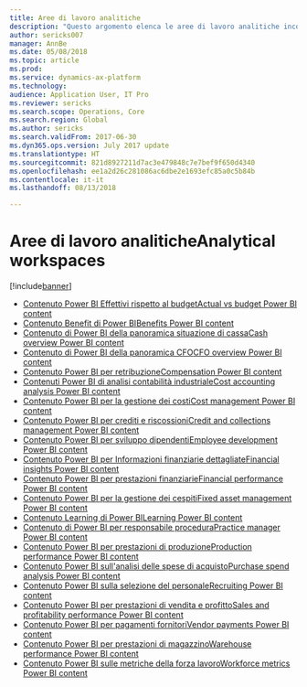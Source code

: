 ```yaml
---
title: Aree di lavoro analitiche
description: "Questo argomento elenca le aree di lavoro analitiche incorporate che sono disponibili e indica le risorse in cui è possibile ottenere ulteriori informazioni su tali aree."
author: sericks007
manager: AnnBe
ms.date: 05/08/2018
ms.topic: article
ms.prod: 
ms.service: dynamics-ax-platform
ms.technology: 
audience: Application User, IT Pro
ms.reviewer: sericks
ms.search.scope: Operations, Core
ms.search.region: Global
ms.author: sericks
ms.search.validFrom: 2017-06-30
ms.dyn365.ops.version: July 2017 update
ms.translationtype: HT
ms.sourcegitcommit: 821d8927211d7ac3e479848c7e7bef9f650d4340
ms.openlocfilehash: ee1a2d26c281086ac6dbe2e1693efc85a0c5b84b
ms.contentlocale: it-it
ms.lasthandoff: 08/13/2018

---
```


# <a name="analytical-workspaces"></a><span data-ttu-id="fd83f-103">Aree di lavoro analitiche</span><span class="sxs-lookup"><span data-stu-id="fd83f-103">Analytical workspaces</span></span>
[!include[banner](../includes/banner.md)]

- [<span data-ttu-id="fd83f-104">Contenuto Power BI Effettivi rispetto al budget</span><span class="sxs-lookup"><span data-stu-id="fd83f-104">Actual vs budget Power BI content</span></span>](ledger-budgets-power-bi.md)
- [<span data-ttu-id="fd83f-105">Contenuto Benefit di Power BI</span><span class="sxs-lookup"><span data-stu-id="fd83f-105">Benefits Power BI content</span></span>](benefits-power-bi.md)
- [<span data-ttu-id="fd83f-106">Contenuto di Power BI della panoramica situazione di cassa</span><span class="sxs-lookup"><span data-stu-id="fd83f-106">Cash overview Power BI content</span></span>](../../financials/cash-bank-management/Cash-Overview-Power-BI-content.md)
- [<span data-ttu-id="fd83f-107">Contenuto di Power BI della panoramica CFO</span><span class="sxs-lookup"><span data-stu-id="fd83f-107">CFO overview Power BI content</span></span>](CFO-power-bi.md)
- [<span data-ttu-id="fd83f-108">Contenuto Power BI per retribuzione</span><span class="sxs-lookup"><span data-stu-id="fd83f-108">Compensation Power BI content</span></span>](compensation-power-bi.md)
- [<span data-ttu-id="fd83f-109">Contenuti Power BI di analisi contabilità industriale</span><span class="sxs-lookup"><span data-stu-id="fd83f-109">Cost accounting analysis Power BI content</span></span>](cost-accounting-analysis-content-pack.md) 
- [<span data-ttu-id="fd83f-110">Contenuto Power BI per la gestione dei costi</span><span class="sxs-lookup"><span data-stu-id="fd83f-110">Cost management Power BI content</span></span>](cost-management-content-pack.md)
- [<span data-ttu-id="fd83f-111">Contenuto Power BI per crediti e riscossioni</span><span class="sxs-lookup"><span data-stu-id="fd83f-111">Credit and collections management Power BI content</span></span>](../../financials/accounts-receivable/credit-collections-power-bi.md)
- [<span data-ttu-id="fd83f-112">Contenuto Power BI per sviluppo dipendenti</span><span class="sxs-lookup"><span data-stu-id="fd83f-112">Employee development Power BI content</span></span>](employee-development-PBI.md) 
- [<span data-ttu-id="fd83f-113">Contenuto Power BI per Informazioni finanziarie dettagliate</span><span class="sxs-lookup"><span data-stu-id="fd83f-113">Financial insights Power BI content</span></span>](financial-insights.md)
- [<span data-ttu-id="fd83f-114">Contenuto Power BI per prestazioni finanziarie</span><span class="sxs-lookup"><span data-stu-id="fd83f-114">Financial performance Power BI content</span></span>](financial-performance-power-bi-content-pack.md)
- [<span data-ttu-id="fd83f-115">Contenuto Power BI per la gestione dei cespiti</span><span class="sxs-lookup"><span data-stu-id="fd83f-115">Fixed asset management Power BI content</span></span>](../../financials/fixed-assets/Fixed-asset-management-workspace.md)
- [<span data-ttu-id="fd83f-116">Contenuto Learning di Power BI</span><span class="sxs-lookup"><span data-stu-id="fd83f-116">Learning Power BI content</span></span>](learning-power-bi.md)
- [<span data-ttu-id="fd83f-117">Contenuto di Power BI per responsabile procedura</span><span class="sxs-lookup"><span data-stu-id="fd83f-117">Practice manager Power BI content</span></span>](practice-manager-power-bi.md)
- [<span data-ttu-id="fd83f-118">Contenuto Power BI per prestazioni di produzione</span><span class="sxs-lookup"><span data-stu-id="fd83f-118">Production performance Power BI content</span></span>](production-performance-power-bi.md)
- [<span data-ttu-id="fd83f-119">Contenuto Power BI sull'analisi delle spese di acquisto</span><span class="sxs-lookup"><span data-stu-id="fd83f-119">Purchase spend analysis Power BI content</span></span>](purchase-content-pack-for-power-bi.md) 
- [<span data-ttu-id="fd83f-120">Contenuto Power BI sulla selezione del personale</span><span class="sxs-lookup"><span data-stu-id="fd83f-120">Recruiting Power BI content</span></span>](recruiting-analysis-power-bi-content-pack.md) 
- [<span data-ttu-id="fd83f-121">Contenuto Power BI per prestazioni di vendita e profitto</span><span class="sxs-lookup"><span data-stu-id="fd83f-121">Sales and profitability performance Power BI content</span></span>](sales-profitability-performance-content-pack.md)
- [<span data-ttu-id="fd83f-122">Contenuto Power BI per pagamenti fornitori</span><span class="sxs-lookup"><span data-stu-id="fd83f-122">Vendor payments Power BI content</span></span>](../../financials/accounts-payable/Vendor-payments-workspace.md)
- [<span data-ttu-id="fd83f-123">Contenuto Power BI per prestazioni di magazzino</span><span class="sxs-lookup"><span data-stu-id="fd83f-123">Warehouse performance Power BI content</span></span>](warehouse-power-bi-content.md)
- [<span data-ttu-id="fd83f-124">Contenuto Power BI sulle metriche della forza lavoro</span><span class="sxs-lookup"><span data-stu-id="fd83f-124">Workforce metrics Power BI content</span></span>](workforce-analysis-power-bi-content-pack.md)

